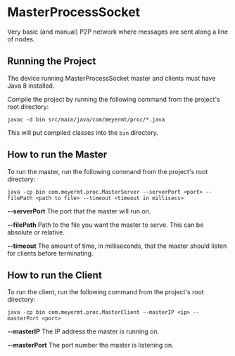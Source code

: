 # MasterProcessSocket

Very basic (and manual) P2P network where messages are sent along a line of nodes.

## Running the Project

The device running MasterProcessSocket master and clients must have Java 8 installed.

Compile the project by running the following command from the project's root directory:

`javac -d bin src/main/java/com/meyermt/proc/*.java`

This will put compiled classes into the `bin` directory.

## How to run the Master

To run the master, run the following command from the project's root directory:

`java -cp bin com.meyermt.proc.MasterServer --serverPort <port> --filePath <path to file> --timeout <timeout in millisecs>`

**--serverPort** The port that the master will run on.

**--filePath** Path to the file you want the master to serve. This can be absolute or relative.

**--timeout** The amount of time, in milliseconds, that the master should listen for clients before terminating.

## How to run the Client

To run the client, run the following command from the project's root directory:

`java -cp bin com.meyermt.proc.MasterClient --masterIP <ip> --masterPort <port>`

**--masterIP** The IP address the master is running on.

**--masterPort** The port number the master is listening on.
